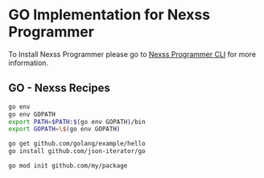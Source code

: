 # GO Implementation for Nexss Programmer

To Install Nexss Programmer please go to [Nexss Programmer CLI](https://github.com/nexssp/cli#readme) for more information.

## GO - Nexss Recipes

```sh
go env
go env GOPATH
export PATH=$PATH:$(go env GOPATH)/bin
export GOPATH=\$(go env GOPATH)

go get github.com/golang/example/hello
go install github.com/json-iterator/go

go mod init github.com/my/package
```
